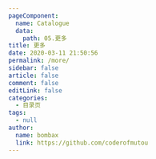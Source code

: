 ```yaml
---
pageComponent:
  name: Catalogue
  data:
    path: 05.更多
title: 更多
date: 2020-03-11 21:50:56
permalink: /more/
sidebar: false
article: false
comment: false
editLink: false
categories: 
  - 目录页
tags: 
  - null
author: 
  name: bombax
  link: https://github.com/coderofmutou
---
```

